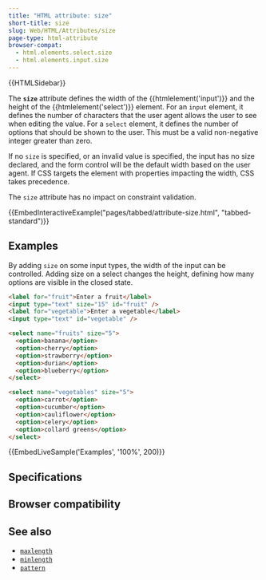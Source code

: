 ```yaml
---
title: "HTML attribute: size"
short-title: size
slug: Web/HTML/Attributes/size
page-type: html-attribute
browser-compat:
  - html.elements.select.size
  - html.elements.input.size
---
```


{{HTMLSidebar}}

The **`size`** attribute defines the width of the {{htmlelement('input')}} and the height of the {{htmlelement('select')}} element. For an `input` element, it defines the number of characters that the user agent allows the user to see when editing the value. For a `select` element, it defines the number of options that should be shown to the user. This must be a valid non-negative integer greater than zero.

If no `size` is specified, or an invalid value is specified, the input has no size declared, and the form control will be the default width based on the user agent. If CSS targets the element with properties impacting the width, CSS takes precedence.

The `size` attribute has no impact on constraint validation.

{{EmbedInteractiveExample("pages/tabbed/attribute-size.html", "tabbed-standard")}}

## Examples

By adding `size` on some input types, the width of the input can be controlled. Adding size on a select changes the height, defining how many options are visible in the closed state.

```html
<label for="fruit">Enter a fruit</label>
<input type="text" size="15" id="fruit" />
<label for="vegetable">Enter a vegetable</label>
<input type="text" id="vegetable" />

<select name="fruits" size="5">
  <option>banana</option>
  <option>cherry</option>
  <option>strawberry</option>
  <option>durian</option>
  <option>blueberry</option>
</select>

<select name="vegetables" size="5">
  <option>carrot</option>
  <option>cucumber</option>
  <option>cauliflower</option>
  <option>celery</option>
  <option>collard greens</option>
</select>
```

{{EmbedLiveSample('Examples', '100%', 200)}}

## Specifications



## Browser compatibility



## See also

- [`maxlength`](/Web/HTML/Attributes/maxlength)
- [`minlength`](/Web/HTML/Attributes/minlength)
- [`pattern`](/Web/HTML/Attributes/pattern)
